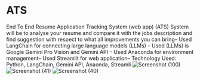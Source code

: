 # ATS
 End To End Resume Application Tracking System (web app)
 (ATS) System will be to analyse your resume and compare it with the jobs description
 and find suggestion with respect to what all improvements you can bring– Used LangChain for connecting large language models (LLMs) – Used (LLMs) is Google Gemini Pro Vision and Gemini API – Used Anaconda for environment management– Used  Streamlit for web application– Technology Used: Python, LangChain, Gemini API, Anaonda, Streamli
![Screenshot (100)](https://github.com/user-attachments/assets/4046ba1e-7b2a-4309-9ce8-5889e4f5fcf9)
![Screenshot (41)](https://github.com/user-attachments/assets/e946822a-8f52-4f7a-954e-5e448a4c839e)
![Screenshot (40)](https://github.com/user-attachments/assets/435637d8-38d6-4f3e-8fe6-b746f6592348)
